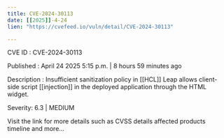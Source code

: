 ```yaml
---
title: CVE-2024-30113
date: [[2025]]-4-24
lien: "https://cvefeed.io/vuln/detail/CVE-2024-30113"

---
```


CVE ID : CVE-2024-30113

Published :  April 24
2025
5:15 p.m. | 8 hours
59 minutes ago

Description : Insufficient sanitization policy in [[HCL]] Leap
allows client-side script [[injection]] in the deployed application through the
HTML widget.

Severity: 6.3 | MEDIUM

Visit the link for more details
such as CVSS details
affected products
timeline
and more...
